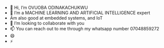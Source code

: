 - 👋 Hi, I’m OVUOBA ODINAKACHUKWU
- 👀 I’m a MACHINE LEARNING AND ARTIFICIAL INTELLIGENCE expert
- Am also good at embedded systems, and IoT
- 💞️ I’m looking to collaborate with you
- 📫 You can reach out to me through my whatsapp number 07048859272
- 😄 
- ⚡ 

<!---
PSolomon124/PSolomon124 is a ✨ special ✨ repository because its `README.md` (this file) appears on your GitHub profile.
You can click the Preview link to take a look at your changes.
--->
